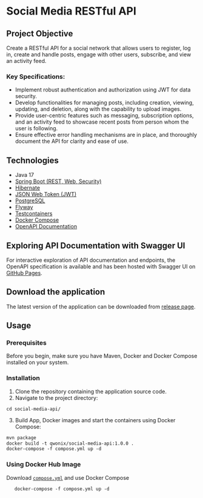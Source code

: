 # Social Media RESTful API

## Project Objective

Create a RESTful API for a social network that allows users to register, log in,
create and handle posts, engage with other users, subscribe, and view an activity feed.

### Key Specifications:

* Implement robust authentication and authorization using JWT for data security.
* Develop functionalities for managing posts, including creation, viewing, updating, and deletion,
  along with the capability to upload images.
* Provide user-centric features such as messaging, subscription options,
  and an activity feed to showcase recent posts from person whom the user is following.
* Ensure effective error handling mechanisms are in place, and thoroughly document the API for clarity and ease of use.

## Technologies

* Java 17
* [Spring Boot (REST, Web, Security)](https://spring.io/)
* [Hibernate](https://hibernate.org/)
* [JSON Web Token (JWT)](https://jwt.io/)
* [PostgreSQL](https://www.postgresql.org/)
* [Flyway](https://flywaydb.org/)
* [Testcontainers](https://testcontainers.com/)
* [Docker Compose]()
* [OpenAPI Documentation](https://springdoc.org/)

## Exploring API Documentation with Swagger UI
For interactive exploration of API documentation and endpoints,
the OpenAPI specification is available and has been hosted with Swagger UI on [GitHub Pages](https://qwonix.github.io/social-media-api).

## Download the application

The latest version of the application can be downloaded
from [release page](https://github.com/qwonix/social-media-api/releases).

## Usage

### Prerequisites

Before you begin, make sure you have Maven, Docker and Docker Compose installed on your system.

### Installation

1. Clone the repository containing the application source code.
2. Navigate to the project directory:
``` shell
cd social-media-api/
```
3. Build App, Docker images and start the containers using Docker Compose:
``` dockerfile
mvn package
docker build -t qwonix/social-media-api:1.0.0 .
docker-compose -f compose.yml up -d
```

### Using Docker Hub Image

Download [`compose.yml`](/compose.yaml) and use Docker Compose
```dockerfile
   docker-compose -f compose.yml up -d
```
